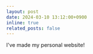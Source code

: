 ```yaml
---
layout: post
date: 2024-03-10 13:12:00+0900
inline: true
related_posts: false
---
```


I've made my personal website!
